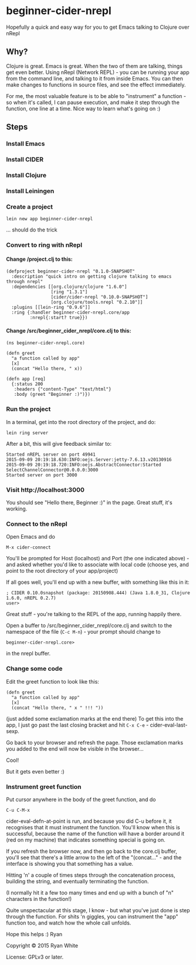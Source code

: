 # beginner-cider-nrepl

Hopefully a quick and easy way for you to get Emacs talking to Clojure over nRepl

## Why?

Clojure is great. Emacs is great. When the two of them are talking, things get even better. Using nRepl (Network REPL) - you can be running your app from the command line, and talking to it from inside Emacs. You can then make changes to functions in source files, and see the effect immediately.

For me, the most valuable feature is to be able to "instrument" a function - so when it's called, I can pause execution, and make it step through the function, one line at a time. Nice way to learn what's going on :)

## Steps

### Install Emacs
### Install CIDER
### Install Clojure
### Install Leiningen
### Create a project
```
lein new app beginner-cider-nrepl
```
... should do the trick

### Convert to ring with nRepl
#### Change /project.clj to this:
```
(defproject beginner-cider-nrepl "0.1.0-SNAPSHOT"
  :description "quick intro on getting clojure talking to emacs through nrepl"
  :dependencies [[org.clojure/clojure "1.6.0"]
                 [ring "1.3.1"]
                 [cider/cider-nrepl "0.10.0-SNAPSHOT"]
                 [org.clojure/tools.nrepl "0.2.10"]]
  :plugins [[lein-ring "0.9.6"]]
  :ring {:handler beginner-cider-nrepl.core/app
         :nrepl{:start? true}})
```
#### Change /src/beginner_cider_nrepl/core.clj to this:
```
(ns beginner-cider-nrepl.core)

(defn greet
  "a function called by app"
  [x]
  (concat "Hello there, " x))

(defn app [req]
  {:status 200
   :headers {"content-Type" "text/html"}
   :body (greet "Beginner :)")})

```

### Run the project
In a terminal, get into the root directory of the project, and do:
```
lein ring server
```

After a bit, this will give feedback similar to:
```
Started nREPL server on port 49941
2015-09-09 20:19:18.630:INFO:oejs.Server:jetty-7.6.13.v20130916
2015-09-09 20:19:18.720:INFO:oejs.AbstractConnector:Started SelectChannelConnector@0.0.0.0:3000
Started server on port 3000
```

### Visit http://localhost:3000
You should see "Hello there, Beginner :)" in the page. Great stuff, it's working.
### Connect to the nRepl
Open Emacs and do
```
M-x cider-connect
```
You'll be prompted for Host (localhost) and Port (the one indicated above) - and asked whether you'd like to associate with local code (choose yes, and point to the root directory of your app/project)

If all goes well, you'll end up with a new buffer, with something like this in it:

```
; CIDER 0.10.0snapshot (package: 20150908.444) (Java 1.8.0_31, Clojure 1.6.0, nREPL 0.2.7)
user>
```

Great stuff - you're talking to the REPL of the app, running happily there.

Open a buffer to /src/beginner_cider_nrepl/core.clj and switch to the namespace of the file (```C-c M-n```) - your prompt should change to

```
beginner-cider-nrepl.core>
```
in the nrepl buffer.

### Change some code
Edit the greet function to look like this:
```
(defn greet
  "a function called by app"
  [x]
  (concat "Hello there, " x " !!! "))

```
(just added some exclamation marks at the end there)
To get this into the app, I just go past the last closing bracket and hit ```C-x C-e``` - cider-eval-last-sexp.

Go back to your browser and refresh the page. Those exclamation marks you added to the end will now be visible in the browser...

Cool!

But it gets even better :)

### Instrument greet function
Put cursor anywhere in the body of the greet function, and do
```
C-u C-M-x
```
cider-eval-defn-at-point is run, and because you did C-u before it, it recognises that it must instrument the function. You'll know when this is successful, because the name of the function will have a border around it (red on my machine) that indicates something special is going on.

If you refresh the browser now, and then go back to the core.clj buffer, you'll see that there's a little arrow to the left of the "(concat..." - and the interface is showing you that something has a value.

Hitting 'n' a couple of times steps through the concatenation process, building the string, and eventually terminating the function.

(I normally hit it a few too many times and end up with a bunch of "n" characters in the function!)

Quite unspectacular at this stage, I know - but what you've just done is step through the function. For shits 'n giggles, you can instrument the "app" function too, and watch how the whole call unfolds.

Hope this helps :)
Ryan


Copyright © 2015 Ryan White

License: GPLv3 or later.
